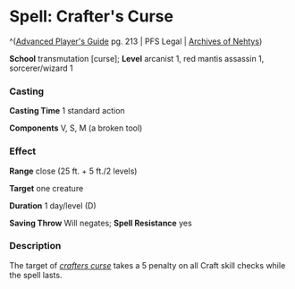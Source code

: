 # Spell: Crafter's Curse

^([Advanced Player's Guide][ss-crafter-s-curse] pg. 213 | PFS Legal | [Archives of Nehtys][sn-crafter-s-curse])

**School** transmutation [curse]; **Level** arcanist 1, red mantis assassin 1, sorcerer/wizard 1

### Casting

**Casting Time** 1 standard action

**Components** V, S, M (a broken tool)

### Effect

**Range** close (25 ft. + 5 ft./2 levels)

**Target** one creature

**Duration** 1 day/level (D)

**Saving Throw** Will negates; **Spell Resistance** yes

### Description

The target of _[crafters curse]_ takes a 5 penalty on all Craft skill checks while the spell lasts.

[ss-crafter-s-curse]: http://paizo.com/pathfinderRPG/v57
[sn-crafter-s-curse]: http://www.archivesofnethys.com/SpellDisplay.aspx?ItemName=Crafter%27s%20Curse
[crafters curse]: http://www.archivesofnethys.com/SpellDisplay.aspx?ItemName=crafters%20curse